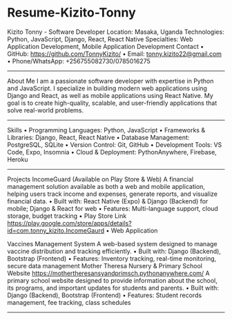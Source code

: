 # Resume-Kizito-Tonny
Kizito Tonny - Software Developer
Location: Masaka, Uganda
Technologies: Python, JavaScript, Django, React, React Native
Specialties: Web Application Development, Mobile Application Development
Contact
•	GitHub: https://github.com/TonnyKizito/
•	Email: tonny.kizito22@gmail.com
•	Phone/WhatsApp: +256755082730/0785016275

________________________________________
About Me
I am a passionate software developer with expertise in Python and JavaScript. I specialize in building modern web applications using Django and React, as well as mobile applications using React Native. My goal is to create high-quality, scalable, and user-friendly applications that solve real-world problems.
________________________________________
Skills
•	Programming Languages: Python, JavaScript
•	Frameworks & Libraries: Django, React, React Native
•	Database Management: PostgreSQL, SQLite
•	Version Control: Git, GitHub
•	Development Tools: VS Code, Expo, Insomnia
•	Cloud & Deployment: PythonAnywhere, Firebase, Heroku
________________________________________
Projects
IncomeGuard (Available on Play Store & Web)
A financial management solution available as both a web and mobile application, helping users track income and expenses, generate reports, and visualize financial data.
•	Built with: React Native (Expo) & Django (Backend) for mobile; Django & React for web
•	Features: Multi-language support, cloud storage, budget tracking
•	Play Store Link https://play.google.com/store/apps/details?id=com.tonny_kizito.IncomeGaurd
•	Web Application

Vaccines Management System
A web-based system designed to manage vaccine distribution and tracking efficiently.
•	Built with: Django (Backend), Bootstrap (Frontend)
•	Features: Inventory tracking, real-time monitoring, secure data management
Mother Theresa Nursery & Primary School Website
https://mothertheresansyandprimsch.pythonanywhere.com/
A primary school website designed to provide information about the school, its programs, and important updates for students and parents.
•	Built with: Django (Backend), Bootstrap (Frontend)
•	Features: Student records management, fee tracking, class schedules
________________________________________


